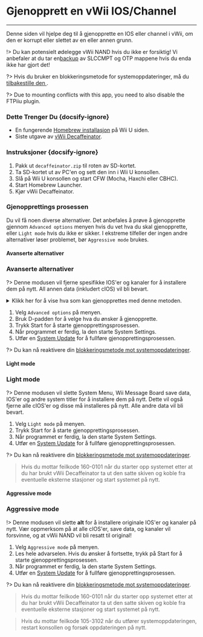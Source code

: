# Gjenopprett en vWii IOS/Channel
---
Denne siden vil hjelpe deg til å gjenopprette en IOS eller channel i vWii, om den er korrupt eller slettet av en eller annen grunn.

!> Du kan potensielt ødelegge vWii NAND hvis du ikke er forsiktig! Vi anbefaler at du tar en[backup](vwii/nand-backup) av SLCCMPT og OTP mappene hvis du enda ikke har gjort det!

?> Hvis du bruker en blokkeringsmetode for systemoppdateringer, må du [tilbakestille den ](unblock-updates).

?> Due to mounting conflicts with this app, you need to also disable the FTPiiu plugin.

### Dette Trenger Du {docsify-ignore}

- En fungerende [Homebrew installasjon](introduction) på Wii U siden.
- Siste utgave av [vWii Decaffeinator](https://github.com/GaryOderNichts/vWii-Decaffeinator/releases).

### Instruksjoner {docsify-ignore}

1. Pakk ut `decaffeinator.zip` til roten av SD-kortet.
1. Ta SD-kortet ut av PC'en og sett den inn i Wii U konsollen.
1. Slå på Wii U konsollen og start CFW (Mocha, Haxchi eller CBHC).
1. Start Homebrew Launcher.
1. Kjør vWii Decaffeinator.

### Gjenopprettings prosessen

Du vil få noen diverse alternativer. Det anbefales å prøve å gjenopprette gjennom `Advanced options` menyen hvis du vet hva du skal gjenopprette, eller `Light mode` hvis du ikke er sikker. I ekstreme tilfeller der ingen andre alternativer løser problemet, bør `Aggressive mode` brukes.

<!-- tabs:start -->

#### **Avanserte alternativer**

### Avanserte alternativer

?> Denne modusen vil fjerne spesifikke IOS'er og kanaler for å installere dem på nytt. All annen data (inkludert cIOS) vil bli bevart.

<details>
<summary>Klikk her for å vise hva som kan gjenopprettes med denne metoden.</summary>

![Avanserte alternativer](docs/files/Advanced-options.jpg) ![Advanced options2](docs/files/Advanced-options2.jpg) ![Advanced options3](docs/files/Advanced-options3.jpg)

</details>

1. Velg `Advanced options` på menyen.
1. Bruk D-padden for å velge hva du ønsker å gjenopprette.
1. Trykk Start for å starte gjenopprettingsprosessen.
1. Når programmet er ferdig, la den starte System Settings.
1. Utfør en [System Update](https://en-americas-support.nintendo.com/app/answers/detail/a_id/1136/~/how-to-perform-a-system-update) for å fullføre gjenopprettingsprosessen.

?> Du kan nå reaktivere din [blokkeringsmetode mot systemoppdateringer](block-updates).

#### **Light mode**

### Light mode

?> Denne modusen vil slette System Menu, Wii Message Board save data, IOS'er og andre system titler for å installere dem på nytt. Dette vil også fjerne alle cIOS'er og disse må installeres på nytt. Alle andre data vil bli bevart.

1. Velg `Light mode` på menyen.
1. Trykk Start for å starte gjenopprettingsprosessen.
1. Når programmet er ferdig, la den starte System Settings.
1. Utfør en [System Update](https://en-americas-support.nintendo.com/app/answers/detail/a_id/1136/~/how-to-perform-a-system-update) for å fullføre gjenopprettingsprosessen.

?> Du kan nå reaktivere din [blokkeringsmetode mot systemoppdateringer](block-updates).

> Hvis du mottar feilkode 160-0101 når du starter opp systemet etter at du har brukt vWii Decaffeinator ta ut den satte skiven og koble fra eventuelle eksterne stasjoner og start systemet på nytt.

#### **Aggressive mode**

### Aggressive mode

!> Denne modusen vil slette **alt** for å installere originale IOS'er og kanaler på nytt. Vær oppmerksom på at alle cIOS'er, save data, og kanaler vil forsvinne, og at vWii NAND vil bli resatt til original!

1. Velg `Aggressive mode` på menyen.
1. Les hele advarselen. Hvis du ønsker å fortsette, trykk på Start for å starte gjenopprettingsprosessen.
1. Når programmet er ferdig, la den starte System Settings.
1. Utfør en [System Update](https://en-americas-support.nintendo.com/app/answers/detail/a_id/1136/~/how-to-perform-a-system-update) for å fullføre gjenopprettingsprosessen.

?> Du kan nå reaktivere din [blokkeringsmetode mot systemoppdateringer](block-updates).

> Hvis du mottar feilkode 160-0101 når du starter opp systemet etter at du har brukt vWii Decaffeinator ta ut den satte skiven og koble fra eventuelle eksterne stasjoner og start systemet på nytt.

<!-- tabs:end -->

> Hvis du mottar feilkode 105-3102 når du utfører systemoppdateringen, restart konsollen og forsøk oppdateringen på nytt.
